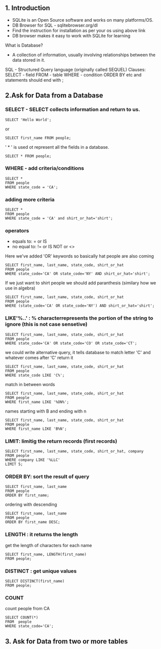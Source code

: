 ## 1. Introduction
- SQLite is an Open Source software and works on many platforms/OS.
- DB Browser for SQL - sqlitebrowser.org/dl 
- Find the instruction for installation as per your os using above link
- DB browser makes it easy to work with SQLite for learning

What is Database?
- A collection of information, usually involving relationships between the data stored in it.

SQL - Structured Query language (originally called SEQUEL)
Clauses:
SELECT - field
FROM   - table 
WHERE  - condition 
ORDER BY etc
and statements should end with ;


## 2.Ask for Data from a Database
### SELECT - SELECT collects information and return to us.

```
SELECT 'Hello World';
```
or
```
SELECT first_name FROM people;
```
' * ' is used ot represent all the fields in a database. 
```
SELECT * FROM people;
```

### WHERE - add criteria/conditions
```
SELECT * 
FROM people
WHERE state_code = 'CA';
```
### adding more criteria
```
SELECT *
FROM people
WHERE state_code = 'CA' and shirt_or_hat='shirt';
```
### operators
- equals to: = or IS
- no equal to: != or IS NOT or <>

Here we've added 'OR' keywords so basically hat people are also coming
```
SELECT first_name, last_name, state_code, shirt_or_hat
FROM people 
WHERE state_code='CA' OR state_code='NY' AND shirt_or_hat='shirt';
```
If we just want to shirt people we should add paranthesis (similary how we use in algebra)
```
SELECT first_name, last_name, state_code, shirt_or_hat
FROM people 
WHERE (state_code='CA' OR state_code='NY') AND shirt_or_hat='shirt';
```

### LIKE'%..' : % characterrepresents the portion of the string to ignore (this is not case sensetive)
```
SELECT first_name, last_name, state_code, shirt_or_hat
FROM people 
WHERE state_code='CA' OR state_code='CO' OR state_code='CT';
```
we could write alternative query, it tells database to match letter 'C' and whatever comes after 'C' return it
```
SELECT first_name, last_name, state_code, shirt_or_hat
FROM people 
WHERE state_code LIKE 'C%';
```
match in between words 
```
SELECT first_name, last_name, state_code, shirt_or_hat
FROM people 
WHERE first_name LIKE '%ON%';
```
names starting with B and ending with n
```
SELECT first_name, last_name, state_code, shirt_or_hat
FROM people 
WHERE first_name LIKE 'B%N';
```

### LIMIT: limitig the return records (first records)
```
SELECT first_name, last_name, state_code, shirt_or_hat, company
FROM people 
WHERE company LIKE '%LLC'
LIMIT 5;
```

### ORDER BY: sort the result of query
```
SELECT first_name, last_name
FROM people 
ORDER BY first_name;
```
ordering with descending
```
SELECT first_name, last_name
FROM people 
ORDER BY first_name DESC;
```
### LENGTH : it returns the length 
get the length of characters for each name
```
SELECT first_name, LENGTH(first_name)
FROM people;
```
### DISTINCT : get unique values
```
SELECT DISTINCT(first_name)
FROM people;
```
### COUNT 
count people from CA
```
SELECT COUNT(*)
FROM  people
WHERE state_code='CA';
```

## 3. Ask for Data from two or more tables

